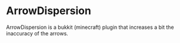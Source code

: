 # ArrowDispersion

ArrowDispersion is a bukkit (minecraft) plugin that increases a bit the inaccuracy of the arrows.
